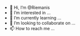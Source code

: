 - 👋 Hi, I’m @Riemanis
- 👀 I’m interested in ...
- 🌱 I’m currently learning ...
- 💞️ I’m looking to collaborate on ...
- 📫 How to reach me ...

<!---
Riemanis/Riemanis is a ✨ special ✨ repository because its `README.md` (this file) appears on your GitHub profile.
You can click the Preview link to take a look at your changes.
--->
